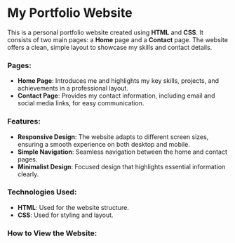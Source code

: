 # My Portfolio Website

This is a personal portfolio website created using **HTML** and **CSS**. It consists of two main pages: a **Home** page and a **Contact** page. The website offers a clean, simple layout to showcase my skills and contact details.

### Pages:
- **Home Page**: Introduces me and highlights my key skills, projects, and achievements in a professional layout.
- **Contact Page**: Provides my contact information, including email and social media links, for easy communication.

### Features:
- **Responsive Design**: The website adapts to different screen sizes, ensuring a smooth experience on both desktop and mobile.
- **Simple Navigation**: Seamless navigation between the home and contact pages.
- **Minimalist Design**: Focused design that highlights essential information clearly.

### Technologies Used:
- **HTML**: Used for the website structure.
- **CSS**: Used for styling and layout.

### How to View the Website:

